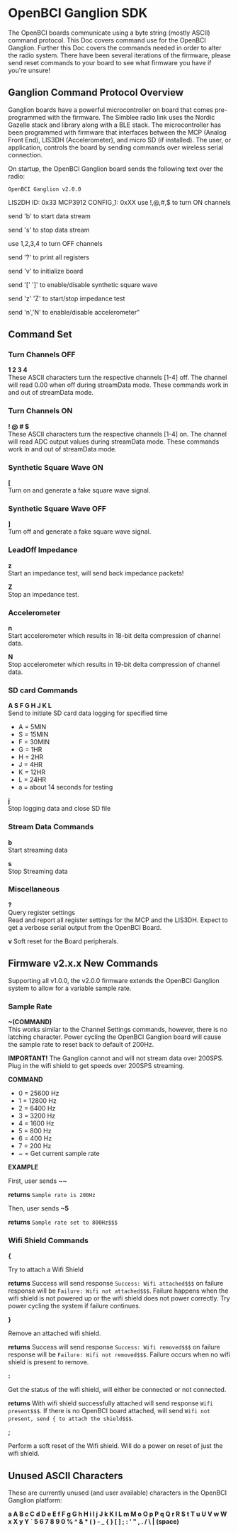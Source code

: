 # OpenBCI Ganglion SDK
The OpenBCI boards communicate using a byte string (mostly ASCII) command protocol. This Doc covers command use for the OpenBCI Ganglion. Further this Doc covers the commands needed in order to alter the radio system. There have been several iterations of the firmware, please send reset commands to your board to see what firmware you have if you're unsure!

## Ganglion Command Protocol Overview

Ganglion boards have a powerful microcontroller on board that comes pre-programmed with the firmware. The Simblee radio link uses the Nordic Gazelle stack and library along with a BLE stack. The microcontroller has been programmed with firmware that interfaces between the MCP (Analog Front End), LIS3DH (Accelerometer), and micro SD (if installed). The user, or application, controls the board by sending commands over wireless serial connection.

On startup, the OpenBCI Ganglion board sends the following text over the radio:

	OpenBCI Ganglion v2.0.0
  LIS2DH ID: 0x33
  MCP3912 CONFIG_1: 0xXX
  use !,@,#,$ to turn ON channels

  send 'b' to start data stream

  send 's' to stop data stream

  use 1,2,3,4 to turn OFF channels

  send '?' to print all registers

  send 'v' to initialize board

  send '[' ']' to enable/disable synthetic square wave

  send 'z' 'Z' to start/stop impedance test

  send 'n','N' to enable/disable accelerometer"

## Command Set
### Turn Channels OFF
**1 2 3 4**  
These ASCII characters turn the respective channels [1-4] off. The channel will read 0.00 when off during streamData mode. These commands work in and out of streamData mode.

### Turn Channels ON  
**! @ # $**  
These ASCII characters turn the respective channels [1-4] on. The channel will read ADC output values during streamData mode. These commands work in and out of streamData mode.

### Synthetic Square Wave ON  
**[**  
Turn on and generate a fake square wave signal.

### Synthetic Square Wave OFF  
**]**  
Turn off and generate a fake square wave signal.

### LeadOff Impedance  

**z**  
Start an impedance test, will send back impedance packets!

**Z**  
Stop an impedance test.

### Accelerometer

**n**  
Start accelerometer which results in 18-bit delta compression of channel data.

**N**  
Stop accelerometer which results in 19-bit delta compression of channel data.

### SD card Commands  
**A S F G H J K L**  
Send to initiate SD card data logging for specified time  

* A    =      5MIN  
* S    =      15MIN  
* F    =      30MIN  
* G    =      1HR  
* H    =      2HR  
* J    =      4HR  
* K    =      12HR  
* L    =      24HR  
* a	   =      about 14 seconds for testing

**j**  
Stop logging data and close SD file  

### Stream Data Commands  
**b**  
Start streaming data

**s**  
Stop Streaming data  


### Miscellaneous

**?**  
Query register settings  
Read and report all register settings for the MCP and the LIS3DH. Expect to get a verbose serial output from the OpenBCI Board.  

**v**
Soft reset for the Board peripherals.

## Firmware v2.x.x New Commands

Supporting all v1.0.0, the v2.0.0 firmware extends the OpenBCI Ganglion system to allow for a variable sample rate.

### Sample Rate
**~(COMMAND)**  
This works similar to the Channel Settings commands, however, there is no latching character. Power cycling the OpenBCI Ganglion board will cause the sample rate to reset back to default of 200Hz.

**IMPORTANT!** The Ganglion cannot and will not stream data over 200SPS. Plug in the wifi shield to get speeds over 200SPS streaming.

**COMMAND**

* 0 = 25600 Hz
* 1 = 12800 Hz
* 2 = 6400 Hz
* 3 = 3200 Hz
* 4 = 1600 Hz
* 5 = 800 Hz
* 6 = 400 Hz
* 7 = 200 Hz
* ~ = Get current sample rate

**EXAMPLE**

First, user sends **~~**

**returns** `Sample rate is 200Hz`

Then, user sends **~5**

**returns** `Sample rate set to 800Hz$$$`

### Wifi Shield Commands

**{**

Try to attach a Wifi Shield

**returns** Success will send response `Success: Wifi attached$$$` on failure response will be `Failure: Wifi not attached$$$`. Failure happens when the wifi shield is not powered up or the wifi shield does not power correctly. Try power cycling the system if failure continues.

**}**

Remove an attached wifi shield.

**returns** Success will send response `Success: Wifi removed$$$` on failure response will be `Failure: Wifi not removed$$$`. Failure occurs when no wifi shield is present to remove.

**:**

Get the status of the wifi shield, will either be connected or not connected.

**returns** With wifi shield successfully attached will send response `Wifi present$$$`. If there is no OpenBCI board attached, will send `Wifi not present, send { to attach the shield$$$`.

**;**

Perform a soft reset of the Wifi shield. Will do a power on reset of just the wifi shield.

## Unused ASCII Characters
These are currently unused (and user available) characters in the OpenBCI Ganglion platform:

**a A B c C d D e E f F g G h H i I j J k K l L m M o O p P q Q r R S t T u U V w W x X y Y ` 5 6 7 8 9 0 % ^ & * ( ) - _ { } [ ] ; : ' " , . / \ | (space)**
